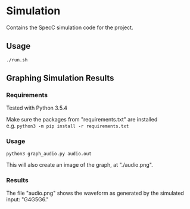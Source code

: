 # Simulation
Contains the SpecC simulation code for the project.

## Usage
`./run.sh`

## Graphing Simulation Results

### Requirements
Tested with Python 3.5.4  

Make sure the packages from "requirements.txt" are installed  
e.g. `python3 -m pip install -r requirements.txt`

### Usage
`python3 graph_audio.py audio.out`

This will also create an image of the graph, at "./audio.png".

### Results
The file "audio.png" shows the waveform as generated by the simulated input: "G4G5G6."
